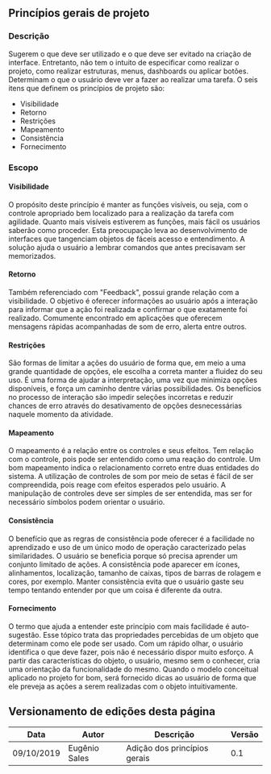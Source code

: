 ## Princípios gerais de projeto

### Descrição

Sugerem o que deve ser utilizado e o que deve ser evitado na criação de interface. Entretanto, não tem o intuito de especificar como realizar o projeto, como realizar estruturas, menus, dashboards ou aplicar botões. Determinam o que o usuário deve ver a fazer ao realizar uma tarefa. O seis itens que definem os princípios de projeto são:

* Visibilidade
* Retorno
* Restrições
* Mapeamento
* Consistência
* Fornecimento

### Escopo

#### Visibilidade

O propósito deste princípio é manter as funções visíveis, ou seja, com o controle apropriado bem localizado para a realização da tarefa com agilidade. Quanto mais visíveis estiverem as funções, mais fácil os usuários saberão como proceder. Esta preocupação leva ao desenvolvimento de interfaces que tangenciam objetos de fáceis acesso e entendimento. A solução ajuda o usuário a lembrar comandos que antes precisavam ser memorizados.

#### Retorno

Também referenciado com "Feedback", possui grande relação com a visibilidade. O objetivo é oferecer informações ao usuário após a interação para informar que a ação foi realizada e confirmar o que exatamente foi realizado. Comumente encontrado em aplicações que oferecem mensagens rápidas acompanhadas de som de erro, alerta entre outros.

#### Restrições

São formas de limitar a ações do usuário de forma que, em meio a uma grande quantidade de opções, ele escolha a correta manter a fluidez do seu uso. É uma forma de ajudar a interpretação, uma vez que minimiza opções disponíveis, e força um caminho dentre várias possibilidades. Os benefícios no processo de interação são impedir seleções incorretas e reduzir chances de erro através do desativamento de opções desnecessárias naquele momento da atividade.

#### Mapeamento

O mapeamento é a relação entre os controles e seus efeitos. Tem relação com o controle, pois pode ser entendido como uma reação do controle. Um bom mapeamento indica o relacionamento correto entre duas entidades do sistema. A utilização de controles de som por meio de setas é fácil de ser compreendida, pois reage com efeitos esperados pelo usuário. A manipulação de controles deve ser simples de ser entendida, mas ser for necessário símbolos podem orientar o usuário.

#### Consistência

O benefício que as regras de consistência pode oferecer é a facilidade no aprendizado e uso de um único modo de operação caracterizado pelas similaridades. O usuário se beneficia porque só precisa aprender um conjunto limitado de ações. A consistência pode aparecer em ícones, alinhamentos, localização, tamanho de caixas, tipos de barras de rolagem e cores, por exemplo. Manter consistência evita que o usuário gaste seu tempo tentando entender por que um coisa é diferente da outra.

#### Fornecimento

O termo que ajuda a entender este princípio com mais facilidade é auto-sugestão. Esse tópico trata das propriedades percebidas de um objeto que determinam como ele pode ser usado. Com um rápido olhar, o usuário identifica o que deve fazer, pois não é necessário dispor muito esforço. A partir das características do objeto, o usuário, mesmo sem o conhecer, cria uma orientação da funcionalidade do mesmo. Quando o modelo conceitual aplicado no projeto for bom, será fornecido dicas ao usuário de forma que ele preveja as ações a serem realizadas com o objeto intuitivamente.


## Versionamento de edições desta página
| Data | Autor | Descrição | Versão |
|------|-------|-----------|--------|
| 09/10/2019 | Eugênio Sales | Adição dos princípios gerais | 0.1 |